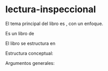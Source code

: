 # lectura-inspeccional
<!--Según el título, prefacio, epígrafe, solapa-->
El tema principal del libro es <!--didáctico, práctico, teórico, académico-->, con un enfoque. 

Es un libro de <!--Física, Antropología, Divulgación, Autoayuda, Manual técnico, trabajo y cultura organizacional-->

<!--Según la tabla de contenido, índices, apéndices-->
El libro se estructura en

<!--según el escaneo de páginas-->
Estructura conceptual: 

<!--Según la lectura rápida-->
Argumentos generales:

<!--El libro me gustó / no me gustó porque-->
